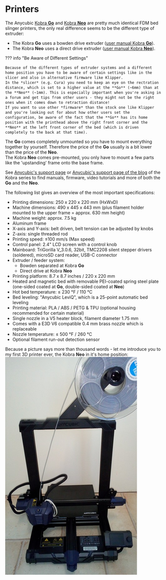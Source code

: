 <link rel=”manifest” href=”docs/manifest.webmanifest”>

# Printers
The Anycubic [Kobra **Go**](https://www.anycubic.com/collections/3d-printers/products/kobra-go) and [Kobra **Neo**](https://www.anycubic.com/collections/3d-printers/products/kobra-neo) are pretty much identical FDM bed slinger printers, the only real difference seems to be the different type of extruder:  
  
- The Kobra **Go** uses a bowden drive extruder ([user manual Kobra **Go**](https://cdn.shopify.com/s/files/1/0245/5519/2380/files/Anycubic_Kobra_Go_User_Manual_221102_V0.0.4.pdf?v=1667812989)).  
- The Kobra **Neo** uses a direct drive extruder ([user manual Kobra **Neo**](https://cdn.shopify.com/s/files/1/0245/5519/2380/files/Anycubic_Kobra_Neo_20230109_V0.1.0_English.pdf?v=1673859391)).  
  
??? info "Be Aware of Different Settings"

    Because of the different types of extruder systems and a different home position you have to be aware of certain settings like in the slicer and also in alternative firmware like Klipper.  
    In the *slicer* (e.g. Cura) you need to keep an eye on the rectration distance, which is set to a higher value at the **Go** (~6mm) than at the **Neo** (~1mm). This is especially important when you're asking in a forum and get tips from other users - they might not be the right ones when it comes down to retraction distance!  
    If you want to use other *firmware* than the stock one like Klipper and you're looking out for about how other users set the configuration, be aware of the fact that the **Go** has its home position with the printhead above the right front corner and the **Neo** at the left front corner of the bed (which is driven completely to the back at that time).    
  
The **Go** comes completely unmounted so you have to mount everything together by yourself. Therefore the price of the **Go** usually is a bit lower than the price of the **Neo**.  
The Kobra **Neo** comes pre-mounted, you only have to mount a few parts like the 'upstanding' frame onto the base frame.  
  
See [Anycubic's support page](https://www.anycubic.com/pages/firmware-software) or [Anycubic's support page of the blog](https://www.anycubic.com/blogs/news/all-you-need-to-know-about-kobra-series) of the Kobra series to find manuals, firmware, video tutorials and more of both the **Go** and the **Neo**.    
  
The following list gives an overview of the most important specifications:    
  
- Printing dimensions: 250 x 220 x 220 mm (HxWxD)  
- Machine dimensions: 490 x 445 x 443 mm (plus filament holder mounted to the upper frame = approx. 630 mm height) 
- Machine weight: approx. 7.5 kg  
- Aluminum frame  
- X-axis and Y-axis: belt driven, belt tension can be adjusted by knobs  
- Z-axis: single threaded rod  
- Printing speed: ≤100 mm/s (Max speed)  
- Control panel: 2.4" LCD screen with a control knob  
- Mainboard: TriGorilla V_3.0.6, 32bit, TMC2208 silent stepper drivers (soldered), microSD card reader, USB-C connector 
- Extruder / feeder system:  
    - Bowden separated at Kobra **Go**  
    - Direct drive at Kobra **Neo**  
- Printing platform: 8.7 x 8.7 inches / 220 x 220 mm  
- Heated and magnetic bed with removable PEI-coated spring steel plate (one-sided coated at **Go**, double-sided coated at **Neo**)  
- Hot bed temperature: ≤ 230 °F / 110 °C  
- Bed leveling: "Anycubic LeviQ", which is a 25-point automatic bed leveling  
- Printing material: PLA / ABS / PETG & TPU (optional housing recommended for certain material)  
- Single nozzle in a V5 heater block, filament diameter 1.75 mm  
- Comes with a E3D V6 compatible 0.4 mm brass nozzle which is replaceable  
- Nozzle temperature: ≤ 500 °F / 260 °C  
- Optional filament run-out detection sensor  

Because a picture says more than thousand words - let me introduce you to my first 3D printer ever, the Kobra **Neo** in it's home position:  
![Kobra Neo](assets/images/printers_neo_web.jpg)

